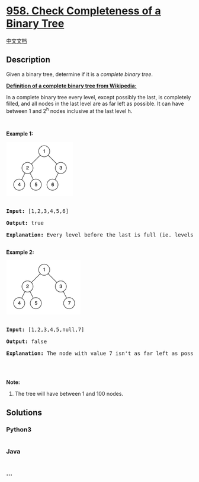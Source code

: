 # [958. Check Completeness of a Binary Tree](https://leetcode.com/problems/check-completeness-of-a-binary-tree)

[中文文档](/solution/0900-0999/0958.Check%20Completeness%20of%20a%20Binary%20Tree/README.md)

## Description

<p>Given a binary tree, determine if it is a <em>complete binary tree</em>.</p>

<p><u><b>Definition of a complete binary tree from <a href="http://en.wikipedia.org/wiki/Binary_tree#Types_of_binary_trees" target="_blank">Wikipedia</a>:</b></u><br />

In a complete binary tree every level, except possibly the last, is completely filled, and all nodes in the last level are as far left as possible. It can have between 1 and 2<sup>h</sup> nodes inclusive at the last level h.</p>

<p>&nbsp;</p>

<p><strong>Example 1:</strong></p>

![](./images/complete-binary-tree-1.png)

<pre>

<strong>Input: </strong><span id="example-input-1-1">[1,2,3,4,5,6]</span>

<strong>Output: </strong><span id="example-output-1">true</span>

<span><strong>Explanation: </strong></span>Every level before the last is full (ie. levels with node-values {1} and {2, 3}), and all nodes in the last level ({4, 5, 6}) are as far left as possible.

</pre>

<div>

<p><strong>Example 2:</strong></p>

![](./images/complete-binary-tree-2.png)

<pre>

<strong>Input: </strong><span id="example-input-2-1">[1,2,3,4,5,null,7]</span>

<strong>Output: </strong><span id="example-output-2">false</span>

<strong>Explanation: </strong>The node with value 7 isn&#39;t as far left as possible.<span>

</span></pre>

<div>&nbsp;</div>

</div>

<p><strong>Note:</strong></p>

<ol>
	<li>The tree will have between 1 and 100 nodes.</li>
</ol>

## Solutions

<!-- tabs:start -->

### **Python3**

```python

```

### **Java**

```java

```

### **...**

```

```

<!-- tabs:end -->
